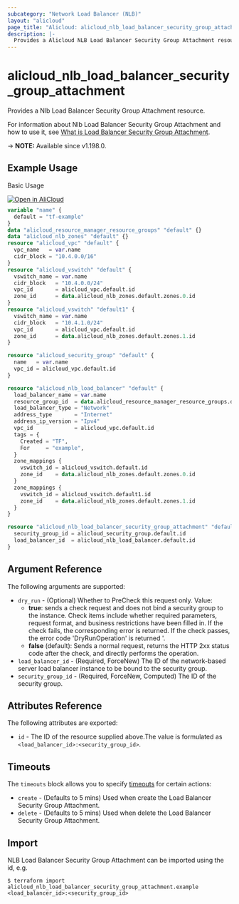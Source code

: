 ```yaml
---
subcategory: "Network Load Balancer (NLB)"
layout: "alicloud"
page_title: "Alicloud: alicloud_nlb_load_balancer_security_group_attachment"
description: |-
  Provides a Alicloud NLB Load Balancer Security Group Attachment resource.
---
```


# alicloud_nlb_load_balancer_security_group_attachment

Provides a Nlb Load Balancer Security Group Attachment resource.

For information about Nlb Load Balancer Security Group Attachment and how to use it, see [What is Load Balancer Security Group Attachment](https://www.alibabacloud.com/help/en/server-load-balancer/latest/loadbalancerjoinsecuritygroup).

-> **NOTE:** Available since v1.198.0.

## Example Usage

Basic Usage

<div style="display: block;margin-bottom: 40px;"><div class="oics-button" style="float: right;position: absolute;margin-bottom: 10px;">
  <a href="https://api.aliyun.com/api-tools/terraform?resource=alicloud_nlb_load_balancer_security_group_attachment&exampleId=860fb2cb-c63d-b129-d52d-288058f23b0c82ea7e11&activeTab=example&spm=docs.r.nlb_load_balancer_security_group_attachment.0.860fb2cbc6&intl_lang=EN_US" target="_blank">
    <img alt="Open in AliCloud" src="https://img.alicdn.com/imgextra/i1/O1CN01hjjqXv1uYUlY56FyX_!!6000000006049-55-tps-254-36.svg" style="max-height: 44px; max-width: 100%;">
  </a>
</div></div>

```terraform
variable "name" {
  default = "tf-example"
}
data "alicloud_resource_manager_resource_groups" "default" {}
data "alicloud_nlb_zones" "default" {}
resource "alicloud_vpc" "default" {
  vpc_name   = var.name
  cidr_block = "10.4.0.0/16"
}
resource "alicloud_vswitch" "default" {
  vswitch_name = var.name
  cidr_block   = "10.4.0.0/24"
  vpc_id       = alicloud_vpc.default.id
  zone_id      = data.alicloud_nlb_zones.default.zones.0.id
}
resource "alicloud_vswitch" "default1" {
  vswitch_name = var.name
  cidr_block   = "10.4.1.0/24"
  vpc_id       = alicloud_vpc.default.id
  zone_id      = data.alicloud_nlb_zones.default.zones.1.id
}

resource "alicloud_security_group" "default" {
  name   = var.name
  vpc_id = alicloud_vpc.default.id
}

resource "alicloud_nlb_load_balancer" "default" {
  load_balancer_name = var.name
  resource_group_id  = data.alicloud_resource_manager_resource_groups.default.ids.0
  load_balancer_type = "Network"
  address_type       = "Internet"
  address_ip_version = "Ipv4"
  vpc_id             = alicloud_vpc.default.id
  tags = {
    Created = "TF",
    For     = "example",
  }
  zone_mappings {
    vswitch_id = alicloud_vswitch.default.id
    zone_id    = data.alicloud_nlb_zones.default.zones.0.id
  }
  zone_mappings {
    vswitch_id = alicloud_vswitch.default1.id
    zone_id    = data.alicloud_nlb_zones.default.zones.1.id
  }
}

resource "alicloud_nlb_load_balancer_security_group_attachment" "default" {
  security_group_id = alicloud_security_group.default.id
  load_balancer_id  = alicloud_nlb_load_balancer.default.id
}
```

## Argument Reference

The following arguments are supported:
* `dry_run` - (Optional) Whether to PreCheck this request only. Value:
  - **true**: sends a check request and does not bind a security group to the instance. Check items include whether required parameters, request format, and business restrictions have been filled in. If the check fails, the corresponding error is returned. If the check passes, the error code 'DryRunOperation' is returned '.
  - **false** (default): Sends a normal request, returns the HTTP 2xx status code after the check, and directly performs the operation.
* `load_balancer_id` - (Required, ForceNew) The ID of the network-based server load balancer instance to be bound to the security group.
* `security_group_id` - (Required, ForceNew, Computed) The ID of the security group.

## Attributes Reference

The following attributes are exported:
* `id` - The ID of the resource supplied above.The value is formulated as `<load_balancer_id>:<security_group_id>`.

## Timeouts

The `timeouts` block allows you to specify [timeouts](https://www.terraform.io/docs/configuration-0-11/resources.html#timeouts) for certain actions:
* `create` - (Defaults to 5 mins) Used when create the Load Balancer Security Group Attachment.
* `delete` - (Defaults to 5 mins) Used when delete the Load Balancer Security Group Attachment.

## Import

NLB Load Balancer Security Group Attachment can be imported using the id, e.g.

```shell
$ terraform import alicloud_nlb_load_balancer_security_group_attachment.example <load_balancer_id>:<security_group_id>
```